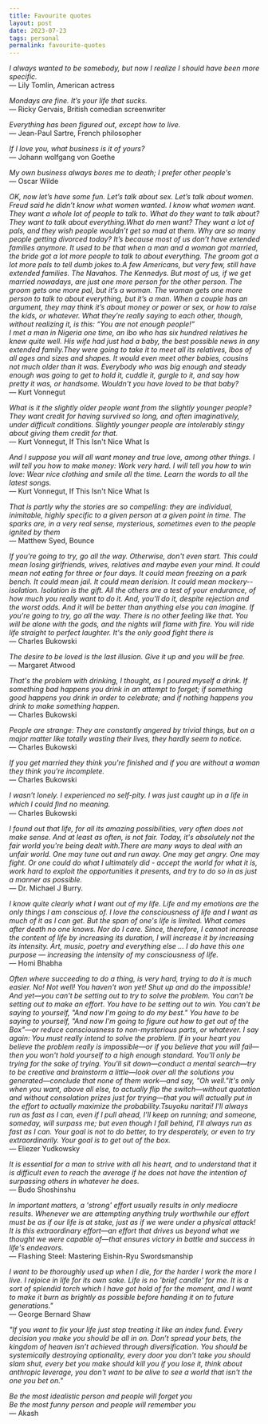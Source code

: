 ```yaml
---
title: Favourite quotes
layout: post
date: 2023-07-23
tags: personal
permalink: favourite-quotes
---
```

*I always wanted to be somebody, but now I realize I should have been more specific.*<br>
— Lily Tomlin, American actress

*Mondays are fine. It’s your life that sucks.*<br>
— Ricky Gervais, British comedian  screenwriter

*Everything has been figured out, except how to live.*<br>
— Jean-Paul Sartre, French philosopher

*If I love you, what business is it of yours?*<br>
— Johann wolfgang von Goethe

*My own business always bores me to death; I prefer other people's*<br>
— Oscar Wilde

*OK, now let’s have some fun. Let’s talk about sex. Let’s talk about women. Freud said he didn’t know what women wanted. I know what women want. They want a whole lot of people to talk to. What do they want to talk about? They want to talk about everything.What do men want? They want a lot of pals, and they wish people wouldn’t get so mad at them. Why are so many people getting divorced today? It’s because most of us don’t have extended families anymore. It used to be that when a man and a woman got married, the bride got a lot more people to talk to about everything. The groom got a lot more pals to tell dumb jokes to.A few Americans, but very few, still have extended families. The Navahos. The Kennedys. But most of us, if we get married nowadays, are just one more person for the other person. The groom gets one more pal, but it’s a woman. The woman gets one more person to talk to about everything, but it’s a man. When a couple has an argument, they may think it’s about money or power or sex, or how to raise the kids, or whatever. What they’re really saying to each other, though, without realizing it, is this: “You are not enough people!” <br>
I met a man in Nigeria one time, an Ibo who has six hundred relatives he knew quite well. His wife had just had a baby, the best possible news in any extended family.They were going to take it to meet all its relatives, Ibos of all ages and sizes and shapes. It would even meet other babies, cousins not much older than it was. Everybody who was big enough and steady enough was going to get to hold it, cuddle it, gurgle to it, and say how pretty it was, or handsome. Wouldn't you have loved to be that baby?*<br>
— Kurt Vonnegut

*What is it the slightly older people want from the slightly younger people? They want credit for having survived so long, and often imaginatively, under difficult conditions. Slightly younger people are intolerably stingy about giving them credit for that.*<br>
— Kurt Vonnegut, If This Isn't Nice What Is

*And I suppose you will all want money and true love, among other things. I will tell you how to make money: Work very hard. I will tell you how to win love: Wear nice clothing and smile all the time. Learn the words to all the latest songs.*<br>
— Kurt Vonnegut, If This Isn't Nice What Is

*That is partly why the stories are so compelling: they are individual, inimitable, highly specific to a given person at a given point in time. The sparks are, in a very real sense, mysterious, sometimes even to the people ignited by them*<br>
— Matthew Syed, Bounce

*If you're going to try, go all the way. Otherwise, don't even start. This could mean losing girlfriends, wives, relatives and maybe even your mind. It could mean not eating for three or four days. It could mean freezing on a park bench. It could mean jail. It could mean derision. It could mean mockery--isolation. Isolation is the gift. All the others are a test of your endurance, of how much you really want to do it. And, you'll do it, despite rejection and the worst odds. And it will be better than anything else you can imagine. If you're going to try, go all the way. There is no other feeling like that. You will be alone with the gods, and the nights will flame with fire. You will ride life straight to perfect laughter. It's the only good fight there is*<br>
— Charles Bukowski

*The desire to be loved is the last illusion. Give it up and you will be free.*<br>
― Margaret Atwood

*That's the problem with drinking, I thought, as I poured myself a drink. If something bad happens you drink in an attempt to forget; if something good happens you drink in order to celebrate; and if nothing happens you drink to make something happen.*<br>
— Charles Bukowski

*People are strange: They are constantly angered by trivial things, but on a major matter like totally wasting their lives, they hardly seem to notice.*<br>
― Charles Bukowski

*If you get married they think you're finished and if you are without a woman they think you're incomplete.*<br>
― Charles Bukowski

*I wasn’t lonely. I experienced no self-pity. I was just caught up in a life in which I could ﬁnd no meaning.*<br>
― Charles Bukowski

*I found out that life, for all its amazing possibilities, very often does not make sense. And at least as often, is not fair. Today, it's absolutely not the fair world you're being dealt with.There are many ways to deal with an unfair world. One may tune out and run away. One may get angry. One may fight. Or one could do what I ultimately did - accept the world for what it is, work hard to exploit the opportunities it presents, and try to do so in as just a manner as possible.*<br>
— Dr. Michael J Burry.

*I know quite clearly what I want out of my life. Life and my emotions are the only things I am conscious of. I love the consciousness of life and I want as much of it as I can get. But the span of one's life is limited. What comes after death no one knows. Nor do I care. Since, therefore, I cannot increase the content of life by increasing its duration, I will increase it by increasing its intensity. Art, music, poetry and everything else … I do have this one purpose — increasing the intensity of my consciousness of life.*<br>
— Homi Bhabha

*Often where succeeding to do a thing, is very hard, trying to do it is much easier.
No! Not well! You haven't won yet! Shut up and do the impossible!
And yet—you can't be setting out to try to solve the problem. You can't be setting out to make an effort. You have to be setting out to win. You can't be saying to yourself, "And now I'm going to do my best." You have to be saying to yourself, "And now I'm going to figure out how to get out of the Box"—or reduce consciousness to non-mysterious parts, or whatever.
I say again:  You must really intend to solve the problem. If in your heart you believe the problem really is impossible—or if you believe that you will fail—then you won't hold yourself to a high enough standard. You'll only be trying for the sake of trying. You'll sit down—conduct a mental search—try to be creative and brainstorm a little—look over all the solutions you generated—conclude that none of them work—and say, "Oh well."It's only when you want, above all else, to actually flip the switch—without quotation and without consolation prizes just for trying—that you will actually put in the effort to actually maximize the probability.Tsuyoku naritai! I’ll always run as fast as I can, even if I pull ahead, I’ll keep on running; and someone, someday, will surpass me; but even though I fall behind, I’ll always run as fast as I can.
Your goal is not to do better, to try desperately, or even to try extraordinarily. 
Your goal is to get out of the box.*<br>
— Eliezer Yudkowsky

*It is essential for a man to strive with all his heart, and to understand that it is difficult even to reach the average if he does not have the intention of surpassing others in whatever he does.*<br>
— Budo Shoshinshu

*In important matters, a 'strong' effort usually results in only mediocre results.  Whenever we are attempting anything truly worthwhile our effort must be as if our life is at stake, just as if we were under a physical attack!  It is this extraordinary effort—an effort that drives us beyond what we thought we were capable of—that ensures victory in battle and success in life's endeavors.*<br>
— Flashing Steel: Mastering Eishin-Ryu Swordsmanship

*I want to be thoroughly used up when I die, for the harder I work the more I live. I rejoice in life for its own sake. Life is no 'brief candle' for me. It is a sort of splendid torch which I have got hold of for the moment, and I want to make it burn as brightly as possible before handing it on to future generations."*<br>
— George Bernard Shaw

*"If you want to fix your life just stop treating it like an index fund. Every decision you make you should be all in on. Don’t spread your bets, the kingdom of heaven isn’t achieved through diversification. You should be systemically destroying optionality, every door you don't take you should slam shut, every bet you make should kill you if you lose it, think about anthropic leverage, you don't want to be alive to see a world that isn't the one you bet on."*<br>

*Be the most idealistic person and people will forget you<br>
Be the most funny person and people will remember you*<br>
— Akash
